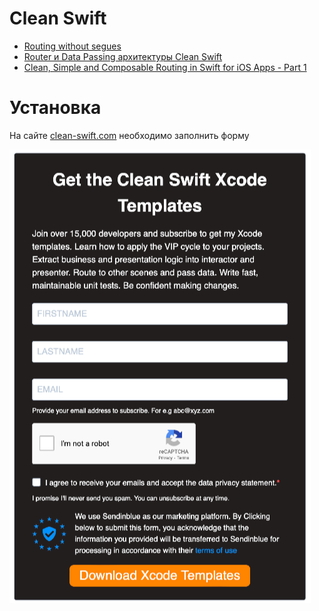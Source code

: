 #  Clean Swift

- [Routing without segues](https://stackoverflow.com/questions/48185213/clean-swift-routing-without-segues)
- [Router и Data Passing архитектуры Clean Swift](https://habr.com/ru/articles/454032/)
- [Clean, Simple and Composable Routing in Swift for iOS Apps - Part 1](https://cassiuspacheco.com/clean-simple-and-composable-routing-for-ios-apps)

# Установка

На сайте [clean-swift.com](https://clean-swift.com) необходимо заполнить форму

![](img/1.png)

